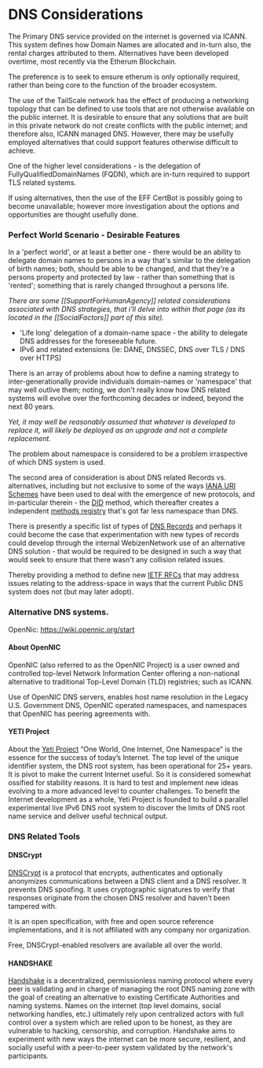 # DNS Considerations

The Primary DNS service provided on the internet is governed via ICANN.  This system defines how Domain Names are allocated and in-turn also, the rental charges attributed to them.  Alternatives have been developed overtime, most recently via the Etherum Blockchain.

The preference is to seek to ensure etherum is only optionally required, rather than being core to the function of the broader ecosystem.

The use of the TailScale network has the effect of producing a networking topology that can be defined to use tools that are not otherwise available on the public internet.  It is desirable to ensure that any solutions that are built in this private network do not create conflicts with the public internet; and therefore also, ICANN managed DNS.  However, there may be usefully employed alternatives that could support features otherwise difficult to achieve.

One of the higher level considerations - is the delegation of FullyQualifiedDomainNames (FQDN), which are in-turn required to support TLS related systems.

If using alternatives, then the use of the EFF CertBot is possibly going to become unavailable; however more investigation about the options and opportunities are thought usefully done.

### Perfect World Scenario - Desirable Features

In a 'perfect world', or at least a better one - there would be an ability to delegate domain names to persons in a way that's similar to the delegation of birth names; both, should be able to be changed, and that they're a persons property and protected by law - rather than something that is 'rented'; something that is rarely changed throughout a persons life. 

*There are some [[SupportForHumanAgency]] related considerations associated with DNS strategies, that i'll delve into within that page (as its located in the [[SocialFactors]] part of this site).*

- 'Life long' delegation of a domain-name space - the ability to delegate DNS addresses for the foreseeable future.
- IPv6 and related extensions (Ie: DANE, DNSSEC, DNS over TLS / DNS over HTTPS)

There is an array of problems about how to define a naming strategy to inter-generationally provide individuals domain-names or 'namespace' that may well outlive them; noting, we don't really know how DNS related systems will evolve over the forthcoming decades or indeed, beyond the next 80 years.  

*Yet, it may well be reasonably assumed that whatever is developed to replace it, will likely be deployed as an upgrade and not a complete replacement.* 

The problem about namespace is considered to be a problem irraspective of which DNS system is used.  

The second area of consideration is about DNS related Records vs. alternatives, including but not exclusive to some of the ways [IANA URI Schemes](https://www.iana.org/assignments/uri-schemes/uri-schemes.xhtml) have been used to deal with the emergence of new protocols, and in-particular therein - the [DID](https://www.iana.org/assignments/uri-schemes/prov/did) method, which thereafter creates a independent [methods registry](https://github.com/w3c/did-spec-registries/tree/main/methods) that's got far less namespace than DNS. 

There is presently a specific list of types of [DNS Records](https://en.wikipedia.org/wiki/List_of_DNS_record_types) and perhaps it could become the case that experimentation with new types of records could develop through the internal WebizenNetwork use of an alternative DNS solution - that would be required to be designed in such a way that would seek to ensure that there wasn't any collision related issues. 

Thereby providing a method to define new [IETF RFCs](https://datatracker.ietf.org/) that may address issues relating to the address-space in ways that the current Public DNS system does not (but may later adopt).

### Alternative DNS systems.

OpenNic: https://wiki.opennic.org/start

#### About OpenNIC[](https://wiki.opennic.org/start#about_opennic)

OpenNIC (also referred to as the OpenNIC Project) is a user owned and controlled top-level Network Information Center offering a non-national alternative to traditional Top-Level Domain (TLD) registries; such as ICANN.

Use of OpenNIC DNS servers, enables host name resolution in the Legacy U.S. Government DNS, OpenNIC operated namespaces, and namespaces that OpenNIC has peering agreements with.

#### YETI Project 

About the [Yeti Project](https://yeti-dns.org/)
“One World, One Internet, One Namespace” is the essence for the success of today’s Internet. The top level of the unique identifier system, the DNS root system, has been operational for 25+ years. It is pivot to make the current Internet useful. So it is considered somewhat ossified for stability reasons. It is hard to test and implement new ideas evolving to a more advanced level to counter challenges. To benefit the Internet development as a whole, Yeti Project is founded to build a parallel experimental live IPv6 DNS root system to discover the limits of DNS root name service and deliver useful technical output.

### DNS Related Tools

#### DNSCrypt

[DNSCrypt](https://dnscrypt.info/) is a protocol that encrypts, authenticates and optionally anonymizes communications between a DNS client and a DNS resolver. It prevents DNS spoofing. It uses cryptographic signatures to verify that responses originate from the chosen DNS resolver and haven’t been tampered with.

It is an open specification, with free and open source reference implementations, and it is not affiliated with any company nor organization.

Free, DNSCrypt-enabled resolvers are available all over the world.

#### HANDSHAKE

[Handshake](https://handshake.org/) is a decentralized, permissionless naming protocol where every peer is validating and in charge of managing the root DNS naming zone with the goal of creating an alternative to existing Certificate Authorities and naming systems. Names on the internet (top level domains, social networking handles, etc.) ultimately rely upon centralized actors with full control over a system which are relied upon to be honest, as they are vulnerable to hacking, censorship, and corruption. Handshake aims to experiment with new ways the internet can be more secure, resilient, and socially useful with a peer-to-peer system validated by the network's participants.